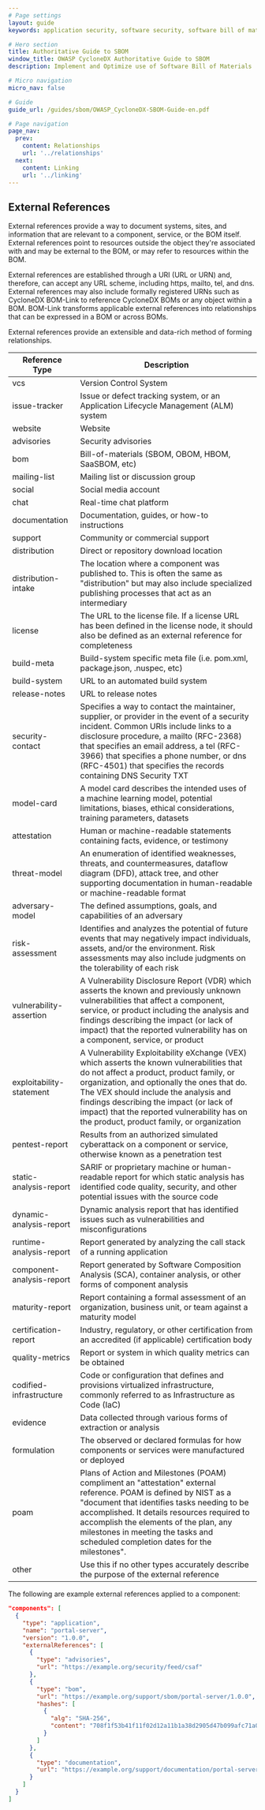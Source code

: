 ```yaml
---
# Page settings
layout: guide
keywords: application security, software security, software bill of material, SBOM, BOM, open source, supply chain, specification, spdx, license, package url, purl, cpe

# Hero section
title: Authoritative Guide to SBOM
window_title: OWASP CycloneDX Authoritative Guide to SBOM
description: Implement and Optimize use of Software Bill of Materials

# Micro navigation
micro_nav: false

# Guide
guide_url: /guides/sbom/OWASP_CycloneDX-SBOM-Guide-en.pdf

# Page navigation
page_nav:
  prev:
    content: Relationships
    url: '../relationships'
  next:
    content: Linking
    url: '../linking'
---
```


## External References
External references provide a way to document systems, sites, and information that are relevant to a component, service, 
or the BOM itself. External references point to resources outside the object they're associated with and may be external 
to the BOM, or may refer to resources within the BOM. 

External references are established through a URI (URL or URN) and, therefore, can accept any URL scheme, including https, 
mailto, tel, and dns. External references may also include formally registered URNs such as CycloneDX BOM-Link to
reference CycloneDX BOMs or any object within a BOM. BOM-Link transforms applicable external references into relationships 
that can be expressed in a BOM or across BOMs.

External references provide an extensible and data-rich method of forming relationships.


| **Reference Type**        | **Description**                                                                                                                                                                                                                                                                                                                                                      |
|---------------------------|----------------------------------------------------------------------------------------------------------------------------------------------------------------------------------------------------------------------------------------------------------------------------------------------------------------------------------------------------------------------|
| vcs                       | Version Control System                                                                                                                                                                                                                                                                                                                                               |
| issue-tracker             | Issue or defect tracking system, or an Application Lifecycle Management (ALM) system                                                                                                                                                                                                                                                                                 |
| website                   | Website                                                                                                                                                                                                                                                                                                                                                              |
| advisories                | Security advisories                                                                                                                                                                                                                                                                                                                                                  |
| bom                       | Bill-of-materials (SBOM, OBOM, HBOM, SaaSBOM, etc)                                                                                                                                                                                                                                                                                                                   |
| mailing-list              | Mailing list or discussion group                                                                                                                                                                                                                                                                                                                                     |
| social                    | Social media account                                                                                                                                                                                                                                                                                                                                                 |
| chat                      | Real-time chat platform                                                                                                                                                                                                                                                                                                                                              |
| documentation             | Documentation, guides, or how-to instructions                                                                                                                                                                                                                                                                                                                        |
| support                   | Community or commercial support                                                                                                                                                                                                                                                                                                                                      |
| distribution              | Direct or repository download location                                                                                                                                                                                                                                                                                                                               |
| distribution-intake       | The location where a component was published to. This is often the same as "distribution" but may also include specialized publishing processes that act as an intermediary                                                                                                                                                                                          |
| license                   | The URL to the license file. If a license URL has been defined in the license node, it should also be defined as an external reference for completeness                                                                                                                                                                                                              |
| build-meta                | Build-system specific meta file (i.e. pom.xml, package.json, .nuspec, etc)                                                                                                                                                                                                                                                                                           |
| build-system              | URL to an automated build system                                                                                                                                                                                                                                                                                                                                     |
| release-notes             | URL to release notes                                                                                                                                                                                                                                                                                                                                                 |
| security-contact          | Specifies a way to contact the maintainer, supplier, or provider in the event of a security incident. Common URIs include links to a disclosure procedure, a mailto (RFC-2368) that specifies an email address, a tel (RFC-3966) that specifies a phone number, or dns (RFC-4501) that specifies the records containing DNS Security TXT                             |
| model-card                | A model card describes the intended uses of a machine learning model, potential limitations, biases, ethical considerations, training parameters, datasets                                                                                                                                                                                                           |
| attestation               | Human or machine-readable statements containing facts, evidence, or testimony                                                                                                                                                                                                                                                                                        |
| threat-model              | An enumeration of identified weaknesses, threats, and countermeasures, dataflow diagram (DFD), attack tree, and other supporting documentation in human-readable or machine-readable format                                                                                                                                                                          |
| adversary-model           | The defined assumptions, goals, and capabilities of an adversary                                                                                                                                                                                                                                                                                                     |
| risk-assessment           | Identifies and analyzes the potential of future events that may negatively impact individuals, assets, and/or the environment. Risk assessments may also include judgments on the tolerability of each risk                                                                                                                                                          |
| vulnerability-assertion   | A Vulnerability Disclosure Report (VDR) which asserts the known and previously unknown vulnerabilities that affect a component, service, or product including the analysis and findings describing the impact (or lack of impact) that the reported vulnerability has on a component, service, or product                                                            |
| exploitability-statement  | A Vulnerability Exploitability eXchange (VEX) which asserts the known vulnerabilities that do not affect a product, product family, or organization, and optionally the ones that do. The VEX should include the analysis and findings describing the impact (or lack of impact) that the reported vulnerability has on the product, product family, or organization |
| pentest-report            | Results from an authorized simulated cyberattack on a component or service, otherwise known as a penetration test                                                                                                                                                                                                                                                    |
| static-analysis-report    | SARIF or proprietary machine or human-readable report for which static analysis has identified code quality, security, and other potential issues with the source code                                                                                                                                                                                               |
| dynamic-analysis-report   | Dynamic analysis report that has identified issues such as vulnerabilities and misconfigurations                                                                                                                                                                                                                                                                     |
| runtime-analysis-report   | Report generated by analyzing the call stack of a running application                                                                                                                                                                                                                                                                                                |
| component-analysis-report | Report generated by Software Composition Analysis (SCA), container analysis, or other forms of component analysis                                                                                                                                                                                                                                                    |
| maturity-report           | Report containing a formal assessment of an organization, business unit, or team against a maturity model                                                                                                                                                                                                                                                            |
| certification-report      | Industry, regulatory, or other certification from an accredited (if applicable) certification body                                                                                                                                                                                                                                                                   |
| quality-metrics           | Report or system in which quality metrics can be obtained                                                                                                                                                                                                                                                                                                            |
| codified-infrastructure   | Code or configuration that defines and provisions virtualized infrastructure, commonly referred to as Infrastructure as Code (IaC)                                                                                                                                                                                                                                   |
| evidence                  | Data collected through various forms of extraction or analysis                                                                                                                                                                                                                                                                                                       |
| formulation               | The observed or declared formulas for how components or services were manufactured or deployed                                                                                                                                                                                                                                                                       |
| poam                      | Plans of Action and Milestones (POAM) compliment an "attestation" external reference. POAM is defined by NIST as a "document that identifies tasks needing to be accomplished. It details resources required to accomplish the elements of the plan, any milestones in meeting the tasks and scheduled completion dates for the milestones".                         |
| other                     | Use this if no other types accurately describe the purpose of the external reference                                                                                                                                                                                                                                                                                 |

The following are example external references applied to a component:

```json
"components": [
  {
    "type": "application",
    "name": "portal-server",
    "version": "1.0.0",
    "externalReferences": [
      {
        "type": "advisories",
        "url": "https://example.org/security/feed/csaf"
      },
      {
        "type": "bom",
        "url": "https://example.org/support/sbom/portal-server/1.0.0",
        "hashes": [
          {
            "alg": "SHA-256",
            "content": "708f1f53b41f11f02d12a11b1a38d2905d47b099afc71a0f1124ef8582ec7313"
          }
        ]
      },
      {
        "type": "documentation",
        "url": "https://example.org/support/documentation/portal-server/1.0.0"
      }
    ]
  }
]
```
